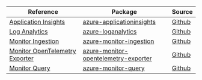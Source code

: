 | Reference | Package | Source |
|---|---|---|
|[Application Insights](applicationinsights-readme.md)|[azure-applicationinsights](https://pypi.org/project/azure-applicationinsights)|[Github](https://github.com/Azure/azure-sdk-for-python/blob/main/sdk/applicationinsights/azure-applicationinsights)|
|[Log Analytics](loganalytics-readme.md)|[azure-loganalytics](https://pypi.org/project/azure-loganalytics)|[Github](https://github.com/Azure/azure-sdk-for-python/blob/main/sdk/loganalytics/azure-loganalytics)|
|[Monitor Ingestion](monitor-ingestion-readme.md)|[azure-monitor-ingestion](https://pypi.org/project/azure-monitor-ingestion)|[Github](https://github.com/Azure/azure-sdk-for-python/blob/main/sdk/monitor/azure-monitor-ingestion)|
|[Monitor OpenTelemetry Exporter](monitor-opentelemetry-exporter-readme.md)|[azure-monitor-opentelemetry-exporter](https://pypi.org/project/azure-monitor-opentelemetry-exporter)|[Github](https://github.com/Azure/azure-sdk-for-python/blob/main/sdk/monitor/azure-monitor-opentelemetry-exporter)|
|[Monitor Query](monitor-query-readme.md)|[azure-monitor-query](https://pypi.org/project/azure-monitor-query)|[Github](https://github.com/Azure/azure-sdk-for-python/blob/main/sdk/monitor/azure-monitor-query)|
